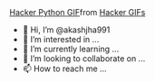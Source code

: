 <div class="tenor-gif-embed" data-postid="24209207" data-share-method="host" data-aspect-ratio="1.77778" data-width="100%"><a href="https://tenor.com/view/hacker-python-coding-glitch-gif-24209207">Hacker Python GIF</a>from <a href="https://tenor.com/search/hacker-gifs">Hacker GIFs</a></div> <script type="text/javascript" async src="https://tenor.com/embed.js"></script>



- 👋 Hi, I’m @akashjha991
- 👀 I’m interested in ...
- 🌱 I’m currently learning ...
- 💞️ I’m looking to collaborate on ...
- 📫 How to reach me ...

<!---
akashjha991/akashjha991 is a ✨ special ✨ repository because its `README.md` (this file) appears on your GitHub profile.
You can click the Preview link to take a look at your changes.
--->
